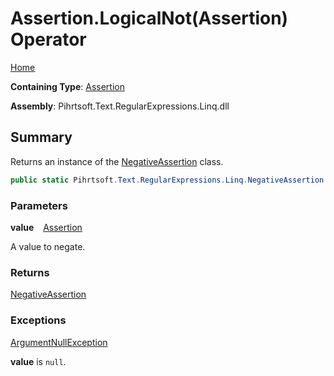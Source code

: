 # Assertion\.LogicalNot\(Assertion\) Operator

[Home](../../../../../../README.md)

**Containing Type**: [Assertion](../README.md)

**Assembly**: Pihrtsoft\.Text\.RegularExpressions\.Linq\.dll

## Summary

Returns an instance of the [NegativeAssertion](../../NegativeAssertion/README.md) class\.

```csharp
public static Pihrtsoft.Text.RegularExpressions.Linq.NegativeAssertion operator !(Pihrtsoft.Text.RegularExpressions.Linq.Assertion value)
```

### Parameters

**value** &ensp; [Assertion](../README.md)

A value to negate\.

### Returns

[NegativeAssertion](../../NegativeAssertion/README.md)

### Exceptions

[ArgumentNullException](https://docs.microsoft.com/en-us/dotnet/api/system.argumentnullexception)

**value** is `null`\.

